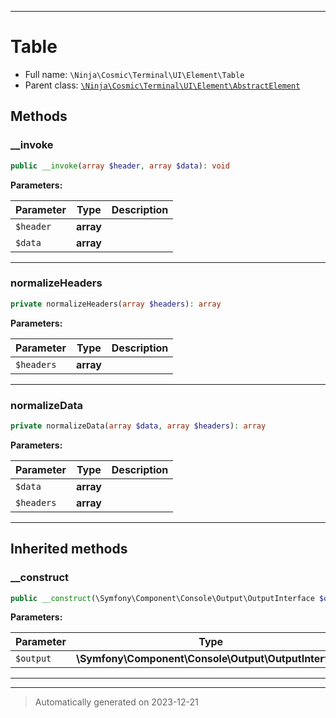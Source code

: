 ***

# Table





* Full name: `\Ninja\Cosmic\Terminal\UI\Element\Table`
* Parent class: [`\Ninja\Cosmic\Terminal\UI\Element\AbstractElement`](./AbstractElement.md)




## Methods


### __invoke



```php
public __invoke(array $header, array $data): void
```








**Parameters:**

| Parameter | Type | Description |
|-----------|------|-------------|
| `$header` | **array** |  |
| `$data` | **array** |  |





***

### normalizeHeaders



```php
private normalizeHeaders(array $headers): array
```








**Parameters:**

| Parameter | Type | Description |
|-----------|------|-------------|
| `$headers` | **array** |  |





***

### normalizeData



```php
private normalizeData(array $data, array $headers): array
```








**Parameters:**

| Parameter | Type | Description |
|-----------|------|-------------|
| `$data` | **array** |  |
| `$headers` | **array** |  |





***


## Inherited methods


### __construct



```php
public __construct(\Symfony\Component\Console\Output\OutputInterface $output): mixed
```








**Parameters:**

| Parameter | Type | Description |
|-----------|------|-------------|
| `$output` | **\Symfony\Component\Console\Output\OutputInterface** |  |





***


***
> Automatically generated on 2023-12-21
